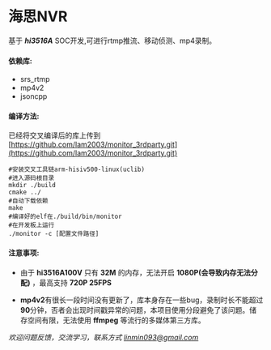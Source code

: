 海思NVR
=====


基于 *****hi3516A***** SOC开发,可进行rtmp推流、移动侦测、mp4录制。

#### 依赖库:
- srs_rtmp
- mp4v2
- jsoncpp

#### 编译方法:
已经将交叉编译后的库上传到[https://github.com/lam2003/monitor_3rdparty.git](https://github.com/lam2003/monitor_3rdparty.git)
```
#安装交叉工具链arm-hisiv500-linux(uclib)
#进入源码根目录
mkdir ./build
cmake ../
#自动下载依赖
make 
#编译好的elf在./build/bin/monitor
#在开发板上运行
./monitor -c [配置文件路径]
```
#### 注意事项:
- 由于 **hi3516A100V** 只有 **32M** 的内存，无法开启 **1080P(会导致内存无法分配)** ，最高支持 **720P 25FPS**

- **mp4v2**有很长一段时间没有更新了，库本身存在一些bug，录制时长不能超过**90**分钟，否者会出现时间戳异常的问题，本项目使用分段避免了该问题。储存空间有限，无法使用 **ffmpeg** 等流行的多媒体第三方库。

*欢迎问题反馈，交流学习，联系方式 linmin093@gmail.com*

